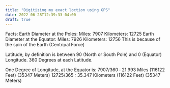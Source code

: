 ```yaml
---
title: "Digitizing my exact loction using GPS"
date: 2022-06-28T12:39:33-04:00
draft: true
---
```

Facts:
Earth Diameter at the Poles:
Miles: 7907     Kilometers: 12725
Earth Diameter at the Equator:
Miles: 7926     Kilometers: 12756
This is because of the spin of the Earth (Centripal Force)

Latitude, by definition is between 90 (North or South Pole)
and 0 (Equator)
Longitude. 360 Degrees at each Latitude.

One Degree of Longitude, at the Equator is:
7907/360  : 21.993 Miles        (116122 Feet) (35347 Meters)
12725/365 : 35.347 Kilometers   (116122 Feet) (35347 Meters) 



